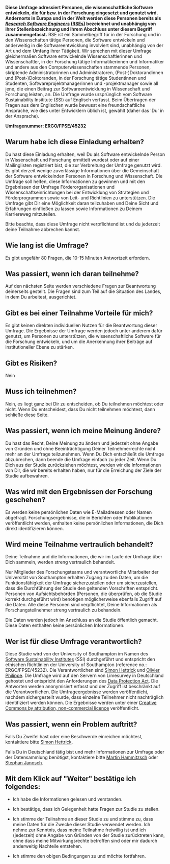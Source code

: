 **Diese Umfrage adressiert Personen, die wissenschaftliche Software entwickeln, die für bzw. in der Forschung eingesetzt und genutzt wird. Andernorts in Europa und in der Welt werden diese Personen bereits als *[Research Software Engineers](https://www.software.ac.uk/blog/2016-11-17-not-so-brief-history-research-software-engineers)* [(RSEs)](https://www.software.ac.uk/blog/2016-11-17-not-so-brief-history-research-software-engineers) bezeichnet und unabhängig von ihrer Stellenbezeichnung und ihrem Abschluss unter diesem Begriff zusammengefasst.**
RSE ist ein Sammelbegriff für in der Forschung und in den Wissenschaften tätige Personen, die Software entwickeln und anderweitig in die Softwareentwicklung involviert sind, unabhängig von der Art und dem Umfang ihrer Tätigkeit. Wir sprechen mit dieser Umfrage gleichermaßen Software entwickelnde Wissenschaftlerinnen und Wissenschaftler, in der Forschung tätige Informatikerinnen und Informatiker und andere aus den Computerwissenschaften stammende Personen, skriptende Administratorinnen und Administratoren, (Post-)Doktorandinnen und (Post-)Doktoranden, in der Forschung tätige Studentinnen und Studenten, Softwareprojektmanagerinnen und -projektmanager sowie all jene, die einen Beitrag zur Softwareentwicklung in Wissenschaft und Forschung leisten, an. Die Umfrage wurde ursprünglich vom Software Sustainability Insititute (SSI) auf Englisch verfasst. Beim Übertragen der Fragen aus dem Englischen wurde bewusst eine freundschaftliche Ansprache, wie dies unter Entwicklern üblich ist, gewählt (daher das 'Du' in der Ansprache).

**Umfragenummer: ERGO/FPSE/45232**

Warum habe ich diese Einladung erhalten?
----------------------------------------

Du hast diese Einladung erhalten, weil Du als Software entwickelnde Person in Wissenschaft und Forschung ermittelt wurdest oder auf einer Mailinglisten registriert bist, die zur Verbreitung der Umfrage genutzt wird. Es gibt derzeit wenige zuverlässige Informationen über die Gemeinschaft der Software entwickelnden Personen in Forschung und Wissenschaft. Die Umfrage soll helfen, diese Informationen zu gewinnen und mit den Ergebnissen der Umfrage Förderorganisationen und Wissenschaftseinrichtungen bei der Entwicklung von Strategien und Förderprogrammen sowie von Leit- und Richtlinien zu unterstützen. Die Umfrage gibt Dir eine Möglichkeit daran teilzuhaben und Deine Sicht und Erfahrungen einfließen zu lassen sowie Informationen zu Deinem Karriereweg mitzuteilen.

Bitte beachte, dass diese Umfrage nicht verpflichtend ist und du jederzeit deine Teilnahme abbrechen kannst.

Wie lang ist die Umfrage?
-------------------------

Es gibt ungefähr 80 Fragen, die 10-15 Minuten Antwortzeit erfordern.

Was passiert, wenn ich daran teilnehme?
---------------------------------------

Auf den nächsten Seite werden verschiedene Fragen zur Beantwortung deinerseits gestellt. Die Fragen sind zum Teil auf die Situation des Landes, in dem Du arbeitest, ausgerichtet.

Gibt es bei einer Teilnahme Vorteile für mich?
----------------------------------------------

Es gibt keinen direkten individuellen Nutzen für die Beantwortung dieser Umfrage. Die Ergebnisse der Umfrage werden jedoch unter anderem dafür genutzt, um Personen zu unterstützen, die wissenschaftliche Software für die Forschung entwickeln, und um die Anerkennung ihrer Beiträge auf institutioneller Ebene zu stärken.

Gibt es Risiken?
----------------

Nein

Muss ich teilnehmen?
--------------------

Nein, es liegt ganz bei Dir zu entscheiden, ob Du teilnehmen möchtest oder nicht. Wenn Du entscheidest, dass Du nicht teilnehmen möchtest, dann schließe diese Seite.

Was passiert, wenn ich meine Meinung ändere?
--------------------------------------------

Du hast das Recht, Deine Meinung zu ändern und jederzeit ohne Angabe von Gründen und ohne Beeinträchtigung Deiner Teilnehmerrechte nicht mehr an der Umfrage teilzunehmen. Wenn Du Dich entschließt die Umfrage abzubrechen, dann beende die Umfrage einfach zu jeder Zeit.
Wenn Du Dich aus der Studie zurückziehen möchtest, werden wir die Informationen von Dir, die wir bereits erhalten haben, nur für die Erreichung der Ziele der Studie aufbewahren.

Was wird mit den Ergebnissen der Forschung geschehen?
-----------------------------------------------------

Es werden keine persönlichen Daten wie E-Mailadressen oder Namen abgefragt. Forschungsergebnisse, die in Berichten oder Publikationen veröffentlicht werden, enthalten keine persönlichen Informationen, die Dich direkt identifizieren können.

Wird meine Teilnahme vertraulich behandelt?
-------------------------------------------

Deine Teilnahme und die Informationen, die wir im Laufe der Umfrage über Dich sammeln, werden streng vertraulich behandelt.

Nur Mitglieder des Forschungsteams und verantwortliche Mitarbeiter der Universität von Southampton erhalten Zugang zu den Daten, um die Funktionsfähigkeit der Umfrage sicherzustellen oder um sicherzustellen, dass die Durchführung der Studie den geltenden Vorschriften entspricht. Personen von Aufsichtsbehörden (Personen, die überprüfen, ob die Studie korrekt durchgeführt wird) benötigen möglicherweise ebenfalls Zugriff auf die Daten. Alle diese Personen sind verpflichtet, Deine Informationen als Forschungsteilnehmer streng vertraulich zu behandeln.

Die Daten werden jedoch im Anschluss an die Studie öffentlich gemacht. Diese Daten enthalten keine persönlichen Informationen.

Wer ist für diese Umfrage verantwortlich?
------------------------------------------

Diese Studie wird von der University of Southampton im Namen des [Software Sustainability Institutes](http://software.ac.uk/) (SSI) durchgeführt und entspricht den ethischen Richtlinien der University of Southampton (reference no.: ERGO/FPSE/45232).
Die Verantwortlichen sind [Simon Hettrick](mailto:s.hettrick@software.ac.uk) und [Olivier Philippe](mailto:olivier.philippe@soton.ac.uk).
Die Umfrage wird auf den Servern von Limesurvey in Deutschland gehostet und entspricht den Anforderungen des [Data Protection Act](https://www.gov.uk/data-protection/the-data-protection-act). 
Die Antworten werden anonymisiert erfasst und der Zugriff ist beschränkt auf die Verantwortlichen. Die Umfrageergebnisse werden veröffentlicht, nachdem sichergestellt wurde, dass einzelne Teilnehmer nicht nachträglich identifiziert werden können. Die Ergebnisse werden unter einer [Creative Commons by attribution, non-commercial licence](https://creativecommons.org/licenses/by-nc/2.5/scotland/) veröffentlicht.

Was passiert, wenn ein Problem auftritt?
----------------------------------------

Falls Du Zweifel hast oder eine Beschwerde einreichen möchtest, kontaktiere bitte [Simon Hettrick](mailto:s.hettrick@software.ac.uk).

Falls Du in Deutschland tätig bist und mehr Informationen zur Umfrage oder der Datensammlung benötigst, kontaktiere bitte [Martin Hammitzsch](mailto:martin.hammitzsch@gfz-potsdam.de) oder [Stephan Janosch](mailto:janosch@mpi-cbg.de>).

Mit dem Klick auf "Weiter" bestätige ich folgendes:
---------------------------------------------------
* Ich habe die Informationen gelesen und verstanden.
* Ich bestätige, dass ich Gelegenheit hatte Fragen zur Studie zu stellen.
* Ich stimme der Teilnahme an dieser Studie zu und stimme zu, dass meine Daten für die Zwecke dieser Studie verwendet werden. Ich nehme zur Kenntnis, dass meine Teilnahme freiwillig ist und ich (jederzeit) ohne Angabe von Gründen von der Studie zurücktreten kann, ohne dass meine Mitwirkungsrechte betroffen sind oder mir dadurch anderweitig Nachteile entstehen.

* Ich stimme den obigen Bedingungen zu und möchte fortfahren.

